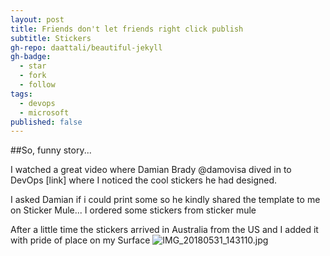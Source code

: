 ```yaml
---
layout: post
title: Friends don't let friends right click publish
subtitle: Stickers
gh-repo: daattali/beautiful-jekyll
gh-badge:
  - star
  - fork
  - follow
tags:
  - devops
  - microsoft
published: false
---
```

##So, funny story...

I watched a great video where Damian Brady @damovisa dived in to DevOps [link] where I noticed the cool stickers he had designed. 

I asked Damian if i could print some so he kindly shared the template to me on Sticker Mule... I ordered some stickers from sticker mule

After a little time the stickers arrived in Australia from the US and I added it with pride of place on my Surface
![IMG_20180531_143110.jpg]({{site.baseurl}}/img/IMG_20180531_143110.jpg)